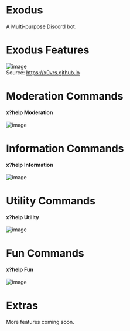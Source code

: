 # Exodus

A Multi-purpose Discord bot.


# Exodus Features
![image](https://user-images.githubusercontent.com/85258678/124394491-95038200-dcf7-11eb-8eea-cf0f74e62d4e.png)<br>
Source: https://x0vrs.github.io

# Moderation Commands
<b> x?help Moderation </b><br><br>
![image](https://user-images.githubusercontent.com/85258678/124394515-ba908b80-dcf7-11eb-93a5-dd71f0071566.png)

# Information Commands
<b> x?help Information </b><br><br>
![image](https://user-images.githubusercontent.com/85258678/124394534-c8461100-dcf7-11eb-9c14-6c99bc2cd4a2.png)

# Utility Commands
<b> x?help Utility </b><br><br>
![image](https://user-images.githubusercontent.com/85258678/124394543-d1cf7900-dcf7-11eb-8689-f5efca440547.png)

# Fun Commands
<b> x?help Fun </b><br><br>
![image](https://user-images.githubusercontent.com/85258678/124394552-dbf17780-dcf7-11eb-8597-5b750d9a2d55.png)

# Extras
More features coming soon.
